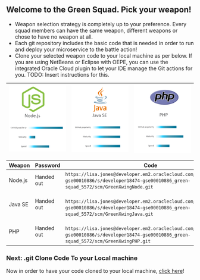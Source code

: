 ## Welcome to the Green Squad. Pick your weapon! ##

+ Weapon selection strategy is completely up to your preference. Every squad members can have the same weapon, different weapons or chose to have no weapon at all.
+ Each git repository includes the basic code that is needed in order to run and deploy your microservice to the battle action!
+ Clone your selected weapon code to your local machine as per below. If you are using NetBeans or Eclipse with OEPE, you can use the integrated Oracle Cloud plugin to let your IDE manage the Git actions for you. TODO: Insert instructions for this.

| ![Red Squad](nodejs.png)  | ![Blue Squad](javase.png) | ![Black Squad](php.png) |
|:---:|:---:|:---:|

| Weapon        | Password     | Code  |
| ------------- |-------------| -----|
| Node.js      | Handed out | ``` https://lisa.jones@developer.em2.oraclecloud.com/developer18474-gse00010886/s/developer18474-gse00010886_green-squad_5572/scm/GreenXwingNode.git ``` |
| Java SE      | Handed out      |   ```  https://lisa.jones@developer.em2.oraclecloud.com/developer18474-gse00010886/s/developer18474-gse00010886_green-squad_5572/scm/GreenXwingJava.git ``` |
| PHP | Handed out      |  ```  https://lisa.jones@developer.em2.oraclecloud.com/developer18474-gse00010886/s/developer18474-gse00010886_green-squad_5572/scm/GreenXwingPHP.git ``` |

### Next: .git Clone Code To your Local machine ###

Now in order to have your code cloned to your local machine, [click here](../clonecode.md)!
